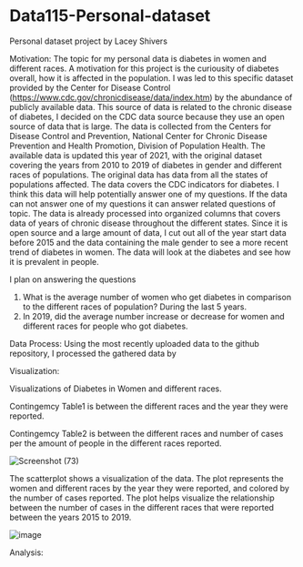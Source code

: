 # Data115-Personal-dataset
Personal dataset project by Lacey Shivers

Motivation: 
The topic for my personal data is diabetes in women and different races.
A motivation for this project is the curiousity of diabetes overall, how it is affected in the population. I was led to this specific dataset provided by the Center for Disease Control (https://www.cdc.gov/chronicdisease/data/index.htm) by the abundance of publicly available data. This source of data is related to the chronic disease of diabetes, I decided on the CDC data source because they use an open source of data that is large. The data is collected from the Centers for Disease Control and Prevention, National Center for Chronic Disease Prevention and Health Promotion, Division of Population Health. The available data is updated this year of 2021, with the original dataset covering the years from 2010 to 2019 of diabetes in gender and different races of populations. The original data has data from all the states of populations affected. The data covers the CDC indicators for diabetes. I think this data will help potentially answer one of my questions. If the data can not answer one of my questions it can answer related questions of topic. The data is already processed into organized columns that covers data of years of chronic disease throughout the different states. Since it is open source and a large amount of data, I cut out all of the year start data before 2015 and the data containing the male gender to see a more recent trend of diabetes in women. The data will look at the diabetes and see how it is prevalent in people.

I plan on answering the questions 
 1) What is the average number of women who get diabetes in comparison to the different races of population? During the last 5 years.
 2) In 2019, did the average number increase or decrease for women and different races for people who got diabetes. 

Data Process: Using the most recently uploaded data to the github repository, I processed the gathered data by 



Visualization:

Visualizations of Diabetes in Women and different races.

Contingemcy Table1 is between the different races and the year they were reported. 

Contingemcy Table2 is between the different races and number of cases per the amount of people in the different races reported.

![Screenshot (73)](https://user-images.githubusercontent.com/91345984/142364664-e2a29dde-5c5a-418f-815b-6306b7577ee9.png)

The scatterplot shows a visualization of the data.
The plot represents the women and different races by the year they were reported, and colored by the number of cases reported. 
The plot helps visualize the relationship between the number of cases in the different races that were reported between the years 2015 to 2019.

![image](https://user-images.githubusercontent.com/91345984/142364212-68153f6c-1b2f-46c1-b3a3-bae35e924e70.png)

Analysis:


